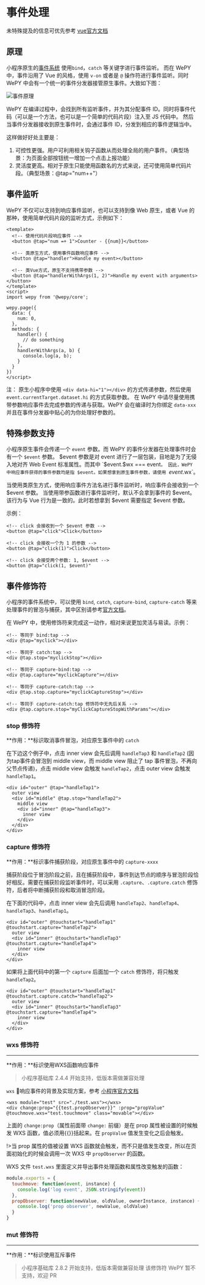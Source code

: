 # 事件处理

未特殊提及的信息可优先参考 [vue官方文档](https://cn.vuejs.org/v2/guide/events.html)


## 原理

小程序原生的[事件系统](https://developers.weixin.qq.com/miniprogram/dev/framework/view/wxml/event.html) 使用`bind`，`catch` 等关键字进行事件监听。
而在 WePY 中，事件沿用了 Vue 的风格，使用 `v-on` 或者是 `@` 操作符进行事件监听。同时 WePY 中会有一个统一的事件分发器接管原生事件。大致如下图：

![事件原理](https://user-images.githubusercontent.com/2182004/77230304-3a134d80-6bce-11ea-8757-8530612ecf2d.png)

WePY 在编译过程中，会找到所有监听事件，并为其分配事件 ID。同时将事件代码（可以是一个方法，也可以是一个简单的代码片段）注入至 JS 代码中。
然后当事件分发器接收到原生事件时，会通过事件 ID，分发到相应的事件逻辑当中。

这样做好好处主要是：

1. 可控性更强。用户可利用相关钩子函数从而处理全局的用户事件。（典型场景：为页面全部按钮统一增加一个点击上报功能）
2. 灵活度更高。相对于原生只能使用函数名的方式来说，还可使用简单代码片段。（典型场景：@tap="num++"）


## 事件监听


WePY 不仅可以支持到响应事件监听，也可以支持到像 Web 原生，或者 Vue 的那种，使用简单代码片段的监听方式，示例如下：

```
<template>
  <!-- 使用代码片段响应事件 -->
  <button @tap="num =+ 1">Counter - {{num}}</button> 

  <!-- 类原生方式，使用事件函数响应事件 -->
  <button @tap="handler">Handle my event></button>

  <!-- 类Vue方式，原生不支持携带参数 -->
  <button @tap="handlerWithArgs(1, 2)">Handle my event with arguments></button>
</template>
<script>
import wepy from '@wepy/core';

wepy.page({
  data: {
    num: 0,
  },
  methods: {
    handler() {
      // do something
    },
    handlerWithArgs(a, b) {
      console.log(a, b);
    }
  }
})
</script>
```

注：
原生小程序中使用 `<div data-hi="1"></div>` 的方式传递参数，然后使用 `event.currentTarget.dataset.hi` 的方式获取参数。
在 WePY 中请尽量使用携带参数响应事件去完成参数的传递与获取。WePY 会在编译时为你绑定 `data-xxx` 并且在事件分发器中贴心的为你处理好参数的。


## 特殊参数支持

小程序原生事件会传递一个 `event` 参数。而 WePY 的事件分发器在处理事件时会有一个 `$event` 参数。
$event 参数是对 event 进行了一层包装，目地是为了无侵入地对齐 Web Event 标准属性。而其中 `$event.$wx === event`。
因此，WePY 中响应事件获得的事件参数均是指 $event。如果想拿到原生事件参数，请使用 `$event.$wx`。

当使用类原生方式，使用响应事件方法名进行事件监听时，响应事件会接收到一个 $event 参数。
当使用带参函数进行事件监听时，默认不会拿到事件的 $event。 该行为与 Vue 行为是一致的。此时若想拿到 $event 需要指定 $event 参数。

示例：

```
<!-- click 会接收到一个 $event 参数 -->
<button @tap="click">Click</button>

<!-- click 会接收一个为 1 的参数 -->
<button @tap="click(1)">Click</button>

<!-- click 会接受两个参数: 1, $event -->
<button @tap="click(1, $event)"
```


## 事件修饰符

小程序的事件系统中，可以使用 `bind`, `catch`, `capture-bind`, `capture-catch` 等来处理事件的冒泡与捕获，其中区别请参考[官方文档](https://developers.weixin.qq.com/miniprogram/dev/framework/view/wxml/event.html)。

在 WePY 中，使用修饰符来完成这一动作，相对来说更加灵活与易读。示例：

```
<!-- 等同于 bind:tap -->
<div @tap="myclick"></div>

<!-- 等同于 catch:tap -->
<div @tap.stop="myclickStop"></div>

<!-- 等同于 capture-bind:tap -->
<div @tap.capture="myclickCapture"></div>

<!-- 等同于 capture-catch:tap -->
<div @tap.stop.capture="myclickCaptureStop"></div>

<!-- 等同于 capture-catch:tap 修饰符中无先后关系 -->
<div @tap.capture.stop="myClickCaptureStopWithParams"></div>

```

### stop 修饰符

**作用：**标识取消事件冒泡，对应原生事件中的 `catch`

在下边这个例子中，点击 inner view 会先后调用 ```handleTap3``` 和 ```handleTap2``` (因为tap事件会冒泡到 middle view，而 middle view 阻止了 tap 事件冒泡，不再向父节点传递)，点击 middle view 会触发 ```handleTap2```，点击 outer view 会触发 ```handleTap1```。

```vue
<div id="outer" @tap="handleTap1">
  outer view
  <div id="middle" @tap.stop="handleTap2">
    middle view
    <div id="inner" @tap="handleTap3">
      inner view
    </div>
  </div>
</div>

```

### capture 修饰符

**作用：**标识事件捕获阶段，对应原生事件中的 `capture-xxxx`

捕获阶段位于冒泡阶段之前，且在捕获阶段中，事件到达节点的顺序与冒泡阶段恰好相反。需要在捕获阶段监听事件时，可以采用 ```.capture```、```.capture.catch``` 修饰符，后者将中断捕获阶段和取消冒泡阶段。

在下面的代码中，点击 inner view 会先后调用 ```handleTap2```、```handleTap4```、```handleTap3```、```handleTap1```。

```vue
<div id="outer" @touchstart="handleTap1" @touchstart.capture="handleTap2">
  outer view
  <div id="inner" @touchstart="handleTap3" @touchstart.capture="handleTap4">
    inner view
  </div>
</div>
```

如果将上面代码中的第一个 ```capture``` 后面加一个 ```catch``` 修饰符，将只触发 ```handleTap2```。

```vue
<div id="outer" @touchstart="handleTap1" @touchstart.capture.catch="handleTap2">
  outer view
  <div id="inner" @touchstart="handleTap3" @touchstart.capture="handleTap4">
    inner view
  </div>
</div>
```


### wxs 修饰符

---

**作用：**标识使用WXS函数响应事件

> 小程序基础库 2.4.4 开始支持，低版本需做兼容处理

```wxs``` 响应事件的背景及实现方案，参考 [小程序官方文档](https://developers.weixin.qq.com/miniprogram/dev/framework/view/interactive-animation.html)

```vue
<wxs module="test" src="./test.wxs"></wxs>
<div change:prop="{{test.propObserver}}" :prop="propValue" @touchmove.wxs="test.touchmove" class="movable"></div>

```

上面的 ```change:prop```（属性前面带 ```change:``` 前缀）是在 prop 属性被设置的时候触发 WXS 函数，值必须用{{}}括起来。在 ```propValue``` 值发生变化之后会触发。

!>当 prop 属性的值被设置 WXS 函数就会触发，而不只是值发生改变，所以在页面初始化的时候会调用一次 WXS 中 ```propObserver``` 的函数。

WXS 文件 ```test.wxs``` 里面定义并导出事件处理函数和属性改变触发的函数：

```javascript
module.exports = {
  touchmove: function(event, instance) {
    console.log('log event', JSON.stringify(event))
  },
  propObserver: function(newValue, oldValue, ownerInstance, instance) {
    console.log('prop observer', newValue, oldValue)
  }
}

```

### mut 修饰符

---

**作用：**标识使用互斥事件

> 小程序基础库 2.8.2 开始支持，低版本需做兼容处理
> 该修饰符 WePY 暂不支持，欢迎 PR

